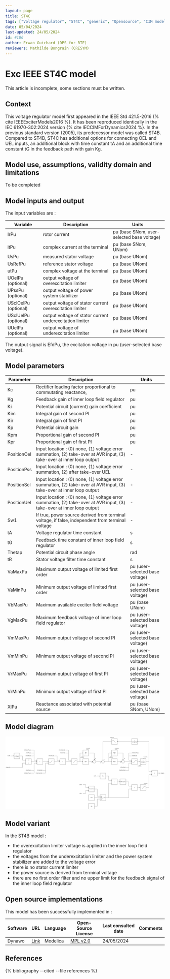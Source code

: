 ```yaml
---
layout: page
title: ST4C
tags: ["Voltage regulator", "ST4C", "generic", "Opensource", "CIM model", "RMS", "phasor", "MRL4", "Single phase", "ExcIEEEST4C", "IEEE", "dynawo", "#106"]
date: 05/04/2024
last-updated: 24/05/2024
id: #106
author: Erwan Guichard (DPS for RTE)
reviewers: Mathilde Bongrain (CRESYM)
---
```

# Exc IEEE ST4C model

This article is incomplete, some sections must be written.

## Context

This voltage regulator model first appeared in the IEEE Std 421.5-2016 {% cite IEEEExciterModels2016 %}. It has been reproduced identically in the IEC 61970-302:2024 version {% cite IECCIMForDynamics2024 %}.
In the previous standard version (2005), its predecessor model was called ST4B. Compared to ST4B, ST4C has additional options for connecting OEL and UEL inputs, an additional block with time constant tA and an additional time constant tG in the feedback path with gain Kg.

## Model use, assumptions, validity domain and limitations

To be completed

## Model inputs and output

The input variables are :

| Variable | Description | Units |
|-----------|--------------| ------|
|IrPu |rotor current |pu (base SNom, user-selected base voltage)|
|itPu |complex current at the terminal |pu (base SNom, UNom)|
|UsPu |measured stator voltage |pu (base UNom)|
|UsRefPu |reference stator voltage |pu (base UNom)|
|utPu |complex voltage at the terminal |pu (base UNom)|
|UOelPu (optional) |output voltage of overexcitation limiter |pu (base UNom)|
|UPssPu (optional) |output voltage of power system stabilizer |pu (base UNom)|
|USclOelPu (optional) |output voltage of stator current overexcitation limiter |pu (base UNom)|
|USclUelPu (optional) |output voltage of stator current underexcitation limiter |pu (base UNom)|
|UUelPu (optional) |output voltage of underexcitation limiter |pu (base UNom)|

The output signal is EfdPu, the excitation voltage in pu (user-selected base voltage).

## Model parameters

| Parameter | Description | Units |
|-----------|--------------| ------|
|Kc |Rectifier loading factor proportional to commutating reactance, |pu|
|Kg |Feedback gain of inner loop field regulator |pu|
|Ki |Potential circuit (current) gain coefficient |pu|
|Kim |Integral gain of second PI |pu|
|Kir |Integral gain of first PI |pu|
|Kp |Potential circuit gain |pu|
|Kpm |Proportional gain of second PI |pu|
|Kpr |Proportional gain of first PI |pu|
|PositionOel |Input location : (0) none, (1) voltage error summation, (2) take-over at AVR input, (3) take-over at inner loop output|-|
|PositionPss |Input location : (0) none, (1) voltage error summation, (2) after take-over UEL|-|
|PositionScl |Input location : (0) none, (1) voltage error summation, (2) take-over at AVR input, (3) take-over at inner loop output|-|
|PositionUel |Input location : (0) none, (1) voltage error summation, (2) take-over at AVR input, (3) take-over at inner loop output|-|
|Sw1 |If true, power source derived from terminal voltage, if false, independent from terminal voltage|-|
|tA |Voltage regulator time constant |s|
|tG |Feedback time constant of inner loop field regulator |s|
|Thetap |Potential circuit phase angle |rad|
|tR |Stator voltage filter time constant |s|
|VaMaxPu |Maximum output voltage of limited first order |pu (user-selected base voltage)|
|VaMinPu |Minimum output voltage of limited first order |pu (user-selected base voltage)|
|VbMaxPu |Maximum available exciter field voltage |pu (base UNom)|
|VgMaxPu |Maximum feedback voltage of inner loop field regulator |pu (user-selected base voltage)|
|VmMaxPu |Maximum output voltage of second PI |pu (user-selected base voltage)|
|VmMinPu |Minimum output voltage of second PI |pu (user-selected base voltage)|
|VrMaxPu |Maximum output voltage of first PI |pu (user-selected base voltage)|
|VrMinPu |Minimum output voltage of first PI |pu (user-selected base voltage)|
|XlPu | Reactance associated with potential source |pu (base SNom, UNom)|

## Model diagram

![ST4C](ST4C.drawio.svg)

## Model variant

In the ST4B model :

- the overexcitation limiter voltage is applied in the inner loop field regulator
- the voltages from the underexcitation limiter and the power system stabilizer are added to the voltage error
- there is no stator current limiter
- the power source is derived from terminal voltage
- there are no first order filter and no upper limit for the feedback signal of the inner loop field regulator

## Open source implementations

This model has been successfully implemented in :

| Software      | URL | Language | Open-Source License | Last consulted date | Comments |
| ------------- | --- | -------- | ------------------- | ------------------- | -------- |
| Dynawo | [Link](https://github.com/dynawo/dynawo) | Modelica | [MPL v2.0](https://www.mozilla.org/en-US/MPL/2.0/)  | 24/05/2024 |  |

## References

{% bibliography --cited --file references  %}
